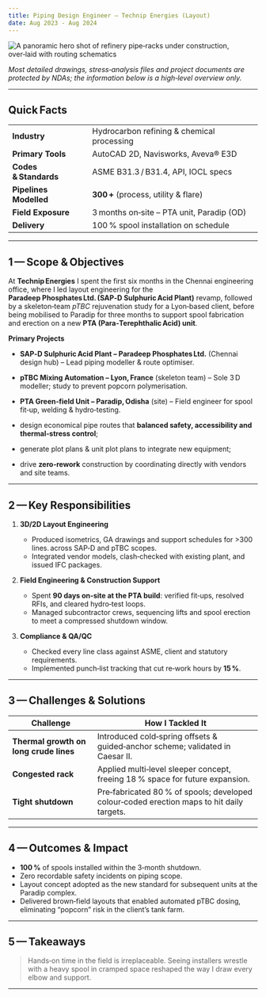 ```yaml
---
title: Piping Design Engineer – Technip Energies (Layout)
date: Aug 2023 - Aug 2024
---
```


![A panoramic hero shot of refinery pipe‑racks under construction, over‑laid with routing schematics](https://images.pexels.com/photos/3809129/pexels-photo-3809129.jpeg?auto=compress&cs=tinysrgb&w=1260&h=750&dpr=2)

*Most detailed drawings, stress‑analysis files and project documents are protected by NDAs; the information below is a high‑level overview only.*

---

## Quick Facts

| | |
|---|---|
| **Industry** | Hydrocarbon refining & chemical processing |
| **Primary Tools** | AutoCAD 2D, Navisworks, Aveva® E3D |
| **Codes & Standards** | ASME B31.3 / B31.4, API, IOCL specs |
| **Pipelines Modelled** | **300 +** (process, utility & flare) |
| **Field Exposure** | 3 months on‑site – PTA unit, Paradip (OD) |
| **Delivery** | 100 % spool installation on schedule |

---

## 1 — Scope & Objectives  
At **Technip Energies** I spent the first six months in the Chennai engineering office, where I led layout engineering for the **Paradeep Phosphates Ltd. (SAP‑D Sulphuric Acid Plant)** revamp, followed by a skeleton‑team *pTBC* rejuvenation study for a Lyon‑based client, before being mobilised to Paradip for three months to support spool fabrication and erection on a new **PTA (Para‑Terephthalic Acid) unit**.

**Primary Projects**
* **SAP‑D Sulphuric Acid Plant – Paradeep Phosphates Ltd.** (Chennai design hub) – Lead piping modeller & route optimiser.  
* **pTBC Mixing Automation – Lyon, France** (skeleton team) – Sole 3 D modeller; study to prevent popcorn polymerisation.  
* **PTA Green‑field Unit – Paradip, Odisha** (site) – Field engineer for spool fit‑up, welding & hydro‑testing.

* design economical pipe routes that **balanced safety, accessibility and thermal‑stress control**;  
* generate plot plans & unit plot plans to integrate new equipment;  
* drive **zero‑rework** construction by coordinating directly with vendors and site teams.

---

## 2 — Key Responsibilities  

1. **3D/2D Layout Engineering**  
   * Produced isometrics, GA drawings and support schedules for >300 lines. across SAP‑D and pTBC scopes.  
   * Integrated vendor models, clash‑checked with existing plant, and issued IFC packages.

2. **Field Engineering & Construction Support**  
   * Spent **90 days on‑site at the PTA build**: verified fit‑ups, resolved RFIs, and cleared hydro‑test loops.  
   * Managed subcontractor crews, sequencing lifts and spool erection to meet a compressed shutdown window.

3. **Compliance & QA/QC**  
   * Checked every line class against ASME, client and statutory requirements.  
   * Implemented punch‑list tracking that cut re‑work hours by **15 %**.

---

## 3 — Challenges & Solutions  

| Challenge | How I Tackled It |
|-----------|------------------|
| **Thermal growth on long crude lines** | Introduced cold‑spring offsets & guided‑anchor scheme; validated in Caesar II. |
| **Congested rack** | Applied multi‑level sleeper concept, freeing 18 % space for future expansion. |
| **Tight shutdown** | Pre‑fabricated 80 % of spools; developed colour‑coded erection maps to hit daily targets. |

---

## 4 — Outcomes & Impact  

* **100 %** of spools installed within the 3‑month shutdown.  
* Zero recordable safety incidents on piping scope.  
* Layout concept adopted as the new standard for subsequent units at the Paradip complex.
* Delivered brown‑field layouts that enabled automated pTBC dosing, eliminating “popcorn” risk in the client’s tank farm.

---

## 5 — Takeaways  

> Hands‑on time in the field is irreplaceable. Seeing installers wrestle with a heavy spool in cramped space reshaped the way I draw every elbow and support.

---

